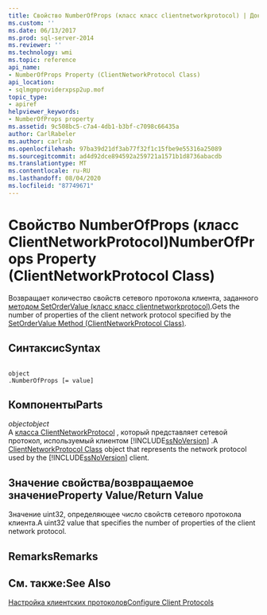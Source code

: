 ```yaml
---
title: Свойство NumberOfProps (класс класс clientnetworkprotocol) | Документация Майкрософт
ms.custom: ''
ms.date: 06/13/2017
ms.prod: sql-server-2014
ms.reviewer: ''
ms.technology: wmi
ms.topic: reference
api_name:
- NumberOfProps Property (ClientNetworkProtocol Class)
api_location:
- sqlmgmproviderxpsp2up.mof
topic_type:
- apiref
helpviewer_keywords:
- NumberOfProps property
ms.assetid: 9c508bc5-c7a4-4db1-b3bf-c7098c66435a
author: CarlRabeler
ms.author: carlrab
ms.openlocfilehash: 97ba39d21df3ab77f32f1c15fbe9e55316a25089
ms.sourcegitcommit: ad4d92dce894592a259721a1571b1d8736abacdb
ms.translationtype: MT
ms.contentlocale: ru-RU
ms.lasthandoff: 08/04/2020
ms.locfileid: "87749671"
---
```

# <a name="numberofprops-property-clientnetworkprotocol-class"></a><span data-ttu-id="3c17b-102">Свойство NumberOfProps (класс ClientNetworkProtocol)</span><span class="sxs-lookup"><span data-stu-id="3c17b-102">NumberOfProps Property (ClientNetworkProtocol Class)</span></span>
  <span data-ttu-id="3c17b-103">Возвращает количество свойств сетевого протокола клиента, заданного [методом SetOrderValue (класс класс clientnetworkprotocol)](clientnetworkprotocol-class.md).</span><span class="sxs-lookup"><span data-stu-id="3c17b-103">Gets the number of properties of the client network protocol specified by the [SetOrderValue Method (ClientNetworkProtocol Class)](clientnetworkprotocol-class.md).</span></span>  
  
## <a name="syntax"></a><span data-ttu-id="3c17b-104">Синтаксис</span><span class="sxs-lookup"><span data-stu-id="3c17b-104">Syntax</span></span>  
  
```  
  
object  
.NumberOfProps [= value]  
```  
  
## <a name="parts"></a><span data-ttu-id="3c17b-105">Компоненты</span><span class="sxs-lookup"><span data-stu-id="3c17b-105">Parts</span></span>  
 <span data-ttu-id="3c17b-106">*object*</span><span class="sxs-lookup"><span data-stu-id="3c17b-106">*object*</span></span>  
 <span data-ttu-id="3c17b-107">A [класса ClientNetworkProtocol](clientnetworkprotocol-class.md) , который представляет сетевой протокол, используемый клиентом [!INCLUDE[ssNoVersion](../../../includes/ssnoversion-md.md)] .</span><span class="sxs-lookup"><span data-stu-id="3c17b-107">A [ClientNetworkProtocol Class](clientnetworkprotocol-class.md) object that represents the network protocol used by the [!INCLUDE[ssNoVersion](../../../includes/ssnoversion-md.md)] client.</span></span>  
  
## <a name="property-valuereturn-value"></a><span data-ttu-id="3c17b-108">Значение свойства/возвращаемое значение</span><span class="sxs-lookup"><span data-stu-id="3c17b-108">Property Value/Return Value</span></span>  
 <span data-ttu-id="3c17b-109">Значение uint32, определяющее число свойств сетевого протокола клиента.</span><span class="sxs-lookup"><span data-stu-id="3c17b-109">A uint32 value that specifies the number of properties of the client network protocol.</span></span>  
  
## <a name="remarks"></a><span data-ttu-id="3c17b-110">Remarks</span><span class="sxs-lookup"><span data-stu-id="3c17b-110">Remarks</span></span>  
  
## <a name="see-also"></a><span data-ttu-id="3c17b-111">См. также:</span><span class="sxs-lookup"><span data-stu-id="3c17b-111">See Also</span></span>  
 [<span data-ttu-id="3c17b-112">Настройка клиентских протоколов</span><span class="sxs-lookup"><span data-stu-id="3c17b-112">Configure Client Protocols</span></span>](https://technet.microsoft.com/library/ms181035.aspx)  
  
  
